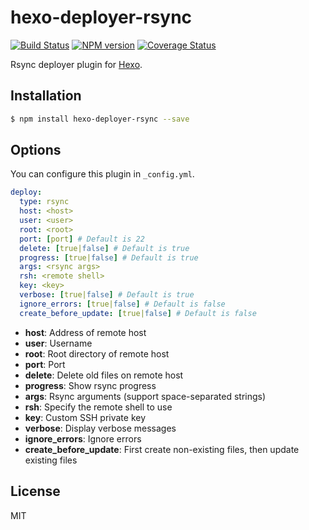 # hexo-deployer-rsync

[![Build Status](https://github.com/hexojs/hexo-deployer-rsync/workflows/Tester/badge.svg)](https://github.com/hexojs/hexo-deployer-rsync/actions?query=workflow%3ATester)
[![NPM version](https://badge.fury.io/js/hexo-deployer-rsync.svg)](https://www.npmjs.com/package/hexo-deployer-rsync)
[![Coverage Status](https://coveralls.io/repos/github/hexojs/hexo-deployer-rsync/badge.svg)](https://coveralls.io/github/hexojs/hexo-deployer-rsync)

Rsync deployer plugin for [Hexo].

## Installation

``` bash
$ npm install hexo-deployer-rsync --save
```

## Options

You can configure this plugin in `_config.yml`.

``` yaml
deploy:
  type: rsync
  host: <host>
  user: <user>
  root: <root>
  port: [port] # Default is 22
  delete: [true|false] # Default is true
  progress: [true|false] # Default is true
  args: <rsync args>
  rsh: <remote shell>
  key: <key>
  verbose: [true|false] # Default is true
  ignore_errors: [true|false] # Default is false
  create_before_update: [true|false] # Default is false
```

- **host**: Address of remote host
- **user**: Username
- **root**: Root directory of remote host
- **port**: Port
- **delete**: Delete old files on remote host
- **progress**: Show rsync progress
- **args**: Rsync arguments (support space-separated strings)
- **rsh**: Specify the remote shell to use
- **key**: Custom SSH private key
- **verbose**: Display verbose messages
- **ignore_errors**: Ignore errors
- **create_before_update**: First create non-existing files, then update existing files

## License

MIT

[Hexo]: https://hexo.io/
